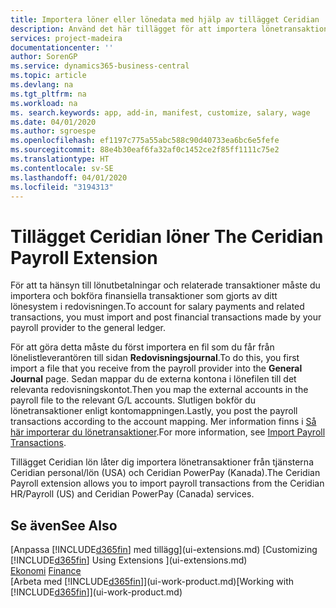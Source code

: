 ```yaml
---
title: Importera löner eller lönedata med hjälp av tillägget Ceridian | Microsoft Docs
description: Använd det här tillägget för att importera lönetransaktioner från tjänsterna Ceridian personal/lön (USA) och Ceridian PowerPay (Kanada).
services: project-madeira
documentationcenter: ''
author: SorenGP
ms.service: dynamics365-business-central
ms.topic: article
ms.devlang: na
ms.tgt_pltfrm: na
ms.workload: na
ms. search.keywords: app, add-in, manifest, customize, salary, wage
ms.date: 04/01/2020
ms.author: sgroespe
ms.openlocfilehash: ef1197c775a55abc588c90d40733ea6bc6e5fefe
ms.sourcegitcommit: 88e4b30eaf6fa32af0c1452ce2f85ff1111c75e2
ms.translationtype: HT
ms.contentlocale: sv-SE
ms.lasthandoff: 04/01/2020
ms.locfileid: "3194313"
---
```

# <a name="the-ceridian-payroll-extension"></a><span data-ttu-id="c7bc2-103">Tillägget Ceridian löner </span><span class="sxs-lookup"><span data-stu-id="c7bc2-103">The Ceridian Payroll Extension</span></span>
<span data-ttu-id="c7bc2-104">För att ta hänsyn till lönutbetalningar och relaterade transaktioner måste du importera och bokföra finansiella transaktioner som gjorts av ditt lönesystem i redovisningen.</span><span class="sxs-lookup"><span data-stu-id="c7bc2-104">To account for salary payments and related transactions, you must import and post financial transactions made by your payroll provider to the general ledger.</span></span>

<span data-ttu-id="c7bc2-105">För att göra detta måste du först importera en fil som du får från lönelistleverantören till sidan **Redovisningsjournal**.</span><span class="sxs-lookup"><span data-stu-id="c7bc2-105">To do this, you first import a file that you receive from the payroll provider into the **General Journal** page.</span></span> <span data-ttu-id="c7bc2-106">Sedan mappar du de externa kontona i lönefilen till det relevanta redovisningskontot.</span><span class="sxs-lookup"><span data-stu-id="c7bc2-106">Then you map the external accounts in the payroll file to the relevant G/L accounts.</span></span> <span data-ttu-id="c7bc2-107">Slutligen bokför du lönetransaktioner enligt kontomappningen.</span><span class="sxs-lookup"><span data-stu-id="c7bc2-107">Lastly, you post the payroll transactions according to the account mapping.</span></span> <span data-ttu-id="c7bc2-108">Mer information finns i [Så här importerar du lönetransaktioner](finance-how-import-payroll-transactions.md).</span><span class="sxs-lookup"><span data-stu-id="c7bc2-108">For more information, see [Import Payroll Transactions](finance-how-import-payroll-transactions.md).</span></span>

<span data-ttu-id="c7bc2-109">Tillägget Ceridian lön låter dig importera lönetransaktioner från tjänsterna Ceridian personal/lön (USA) och Ceridian PowerPay (Kanada).</span><span class="sxs-lookup"><span data-stu-id="c7bc2-109">The Ceridian Payroll extension allows you to import payroll transactions from the Ceridian HR/Payroll (US) and Ceridian PowerPay (Canada) services.</span></span>

## <a name="see-also"></a><span data-ttu-id="c7bc2-110">Se även</span><span class="sxs-lookup"><span data-stu-id="c7bc2-110">See Also</span></span>
<span data-ttu-id="c7bc2-111">[Anpassa [!INCLUDE[d365fin](includes/d365fin_md.md)] med tillägg](ui-extensions.md)  </span><span class="sxs-lookup"><span data-stu-id="c7bc2-111">[Customizing [!INCLUDE[d365fin](includes/d365fin_md.md)] Using Extensions ](ui-extensions.md)  </span></span>  
<span data-ttu-id="c7bc2-112">[Ekonomi](finance.md)  </span><span class="sxs-lookup"><span data-stu-id="c7bc2-112">[Finance](finance.md)  </span></span>  
<span data-ttu-id="c7bc2-113">[Arbeta med [!INCLUDE[d365fin](includes/d365fin_md.md)]](ui-work-product.md)</span><span class="sxs-lookup"><span data-stu-id="c7bc2-113">[Working with [!INCLUDE[d365fin](includes/d365fin_md.md)]](ui-work-product.md)</span></span>
